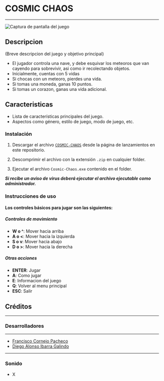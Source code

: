 # COSMIC CHAOS 

---
![Captura de pantalla del juego](https://i.ibb.co/9W1YGtq/interfaz.png)

## Descripcion
(Breve descripcion del juego y objetivo principal)
- El jugador controla una nave, y debe esquivar los meteoros que van cayendo para sobrevivir, asi como ir recolectando objetos.
- Inicialmente, cuentas con 5 vidas
- Si chocas con un meteoro, pierdes una vida.
- Si tomas una moneda, ganas 10 puntos.
- Si tomas un corazon, ganas una vida adicional.

## Caracteristicas
- Lista de características principales del juego.
- Aspectos como género, estilo de juego, modo de juego, etc.

### **Instalación**
1. Descargar el archivo <a href="aquiPonerURLdeRelease">`COSMIC-CHAOS`</a> desde la página de lanzamientos en este repositorio.

2. Descomprimir el archivo con la extensión `.zip` en cualquier folder.

3. Ejecutar el archivo `Cosmic-Chaos.exe` contenido en el folder.

**_Si recibe un aviso de virus deberá ejecutar el archivo ejecutable como administrador._**

### **Instrucciones de uso**

#### Los controles básicos para jugar son las siguientes:

##### Controles de movimiento
-   **W o ^**: Mover hacia arriba
-   **A o <**: Mover hacia la izquierda
-   **S o v**: Mover hacia abajo
-   **D o >**: Mover hacia la derecha

##### Otras acciones
-   **ENTER**: Jugar
-   **A**: Como jugar
-   **E**: Informacion del juego
-   **Q**: Volver al menu principal
-   **ESC**: Salir


## Créditos
---
### **Desarrolladores**

---

- [Francisco Cornejo Pacheco](https://github.com/FrankSkep)
- [Diego Alonso Ibarra Galindo](https://github.com/Dekstro999)

---
### **Sonido**
- X
